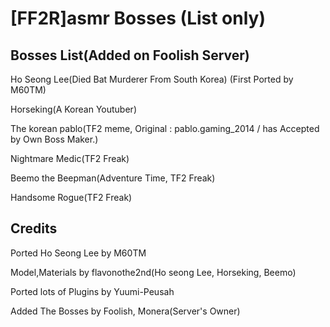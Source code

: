 # [FF2R]asmr Bosses (List only) #

## Bosses List(Added on Foolish Server) ##

Ho Seong Lee(Died Bat Murderer From South Korea) 
(First Ported by M60TM)

Horseking(A Korean Youtuber) 

The korean pablo(TF2 meme, Original : pablo.gaming_2014 / has Accepted by Own Boss Maker.)

Nightmare Medic(TF2 Freak)

Beemo the Beepman(Adventure Time, TF2 Freak)

Handsome Rogue(TF2 Freak)

## Credits 

Ported Ho Seong Lee by M60TM

Model,Materials by flavonothe2nd(Ho seong Lee, Horseking, Beemo)

Ported lots of Plugins by Yuumi-Peusah

Added The Bosses by Foolish, Monera(Server's Owner)
